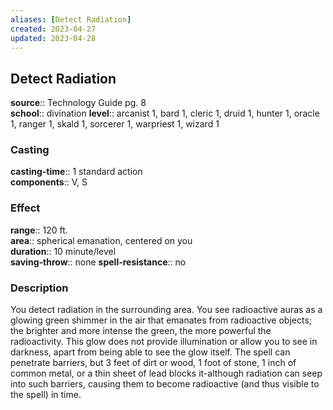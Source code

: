 ```yaml
---
aliases: [Detect Radiation]
created: 2023-04-27
updated: 2023-04-28
---
```


## Detect Radiation

**source**:: Technology Guide pg. 8  
**school**:: divination
**level**:: arcanist 1, bard 1, cleric 1, druid 1, hunter 1, oracle 1, ranger 1, skald 1, sorcerer 1, warpriest 1, wizard 1

### Casting

**casting-time**:: 1 standard action  
**components**:: V, S

### Effect

**range**:: 120 ft.  
**area**:: spherical emanation, centered on you  
**duration**:: 10 minute/level  
**saving-throw**:: none
**spell-resistance**:: no

### Description

You detect radiation in the surrounding area. You see radioactive auras as a glowing green shimmer in the air that emanates from radioactive objects; the brighter and more intense the green, the more powerful the radioactivity. This glow does not provide illumination or allow you to see in darkness, apart from being able to see the glow itself. The spell can penetrate barriers, but 3 feet of dirt or wood, 1 foot of stone, 1 inch of common metal, or a thin sheet of lead blocks it-although radiation can seep into such barriers, causing them to become radioactive (and thus visible to the spell) in time.
